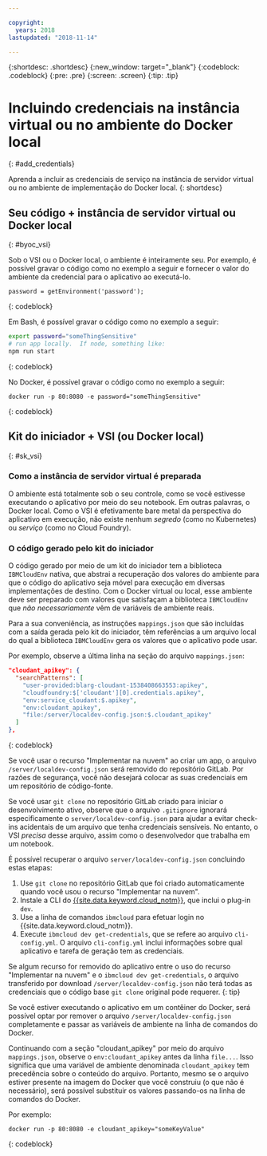 ```yaml
---

copyright:
  years: 2018
lastupdated: "2018-11-14"

---
```


{:shortdesc: .shortdesc}
{:new_window: target="_blank"}
{:codeblock: .codeblock}
{:pre: .pre}
{:screen: .screen}
{:tip: .tip}

# Incluindo credenciais na instância virtual ou no ambiente do Docker local
{: #add_credentials}

Aprenda a incluir as credenciais de serviço na instância de servidor virtual ou no ambiente de implementação
do Docker local.
{: shortdesc}

## Seu código + instância de servidor virtual ou Docker local
{: #byoc_vsi}

Sob o VSI ou o Docker local, o ambiente é inteiramente seu. Por exemplo, é possível gravar o código como no
exemplo a seguir e fornecer o valor do ambiente da credencial para o aplicativo ao executá-lo.
```
password = getEnvironment('password');
```
{: codeblock}

Em Bash, é possível gravar o código como no exemplo a seguir:
```bash
export password="someThingSensitive"
# run app locally.  If node, something like:
npm run start
```
{: codeblock}

No Docker, é possível gravar o código como no exemplo a seguir:
```
docker run -p 80:8080 -e password="someThingSensitive"
```
{: codeblock}

## Kit do iniciador + VSI (ou Docker local)
{: #sk_vsi}

### Como a instância de servidor virtual é preparada

O ambiente está totalmente sob o seu controle, como se você estivesse executando o aplicativo por meio do seu notebook. Em outras palavras, o Docker local. Como o VSI é efetivamente bare metal da perspectiva do aplicativo
em execução, não existe nenhum _segredo_ (como no Kubernetes) ou _serviço_ (como no Cloud
Foundry).

### O código gerado pelo kit do iniciador

O código gerado por meio de um kit do iniciador tem a biblioteca `IBMCloudEnv` nativa,
que abstrai a recuperação dos valores do ambiente para que o código do aplicativo seja móvel para execução em
diversas implementações de destino. Com o Docker virtual ou local, esse ambiente deve ser preparado com valores que
satisfaçam a biblioteca `IBMCloudEnv` que _não necessariamente_ vêm de variáveis de
ambiente reais.

Para a sua conveniência, as instruções `mappings.json` que são incluídas com a saída gerada
pelo kit do iniciador, têm referências a um arquivo local do qual a biblioteca `IBMCloudEnv` gera os valores que o aplicativo pode usar.

Por exemplo, observe a última linha na seção do arquivo `mappings.json`:
```json
"cloudant_apikey": {
  "searchPatterns": [
    "user-provided:blarg-cloudant-1538408663553:apikey",
    "cloudfoundry:$['cloudant'][0].credentials.apikey",
    "env:service_cloudant:$.apikey",
    "env:cloudant_apikey",
    "file:/server/localdev-config.json:$.cloudant_apikey"
  ]
},
```
{: codeblock}

Se você usar o recurso "Implementar na nuvem" ao criar um app, o arquivo
`/server/localdev-config.json` será removido do repositório GitLab. 
Por razões de segurança, você não desejará colocar as suas credenciais em um repositório de código-fonte.

Se você usar `git clone` no repositório GitLab criado para iniciar o desenvolvimento ativo,
observe que o arquivo `.gitignore` ignorará especificamente o `server/localdev-config.json` para ajudar a evitar check-ins acidentais de um arquivo que tenha
credenciais sensíveis. No entanto, o VSI _precisa_ desse arquivo, assim como o desenvolvedor que
trabalha em um notebook.

É possível recuperar o arquivo `server/localdev-config.json` concluindo estas etapas:

1. Use `git clone` no repositório GitLab que foi criado automaticamente quando
você usou o recurso "Implementar na nuvem".
2. Instale a CLI do [{{site.data.keyword.cloud_notm}}](/docs/cli/index.html), que
inclui o plug-in `dev`.
3. Use a linha de comandos `ibmcloud` para efetuar login no {{site.data.keyword.cloud_notm}}.
4. Execute `ibmcloud dev get-credentials`, que se refere ao arquivo `cli-config.yml`. 
O arquivo `cli-config.yml` inclui informações sobre qual aplicativo e tarefa de geração tem as
credenciais.

Se algum recurso for removido do aplicativo entre o uso do recurso "Implementar na nuvem" e o
`ibmcloud dev get-credentials`, o arquivo transferido por download `/server/localdev-config.json`
não terá todas as credenciais que o código base `git clone` original pode requerer.
{: tip}

Se você estiver executando o aplicativo em um contêiner do Docker, será possível optar por remover o arquivo `/server/localdev-config.json` completamente e passar as variáveis de ambiente na linha de comandos
do Docker.

Continuando com a seção "cloudant_apikey" por meio do arquivo `mappings.json`, observe o
`env:cloudant_apikey` antes da linha `file...`. Isso significa que uma variável de ambiente denominada `cloudant_apikey` tem precedência sobre o conteúdo do arquivo. 
Portanto, mesmo se o arquivo estiver presente na imagem do Docker que você construiu (o que não é necessário), será possível
substituir os valores passando-os na linha de comandos do Docker.

Por
exemplo:
```console
docker run -p 80:8080 -e cloudant_apikey="someKeyValue"
```
{: codeblock}
